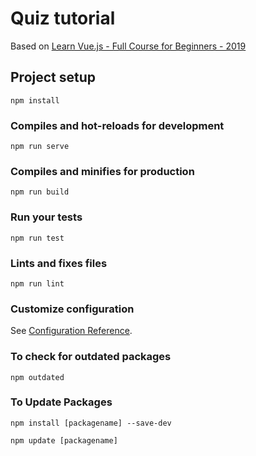 # Quiz tutorial

Based on [Learn Vue.js - Full Course for Beginners - 2019](https://www.youtube.com/watch?v=4deVCNJq3qc)

## Project setup
```
npm install
```

### Compiles and hot-reloads for development
```
npm run serve
```

### Compiles and minifies for production
```
npm run build
```

### Run your tests
```
npm run test
```

### Lints and fixes files
```
npm run lint
```

### Customize configuration
See [Configuration Reference](https://cli.vuejs.org/config/).

### To check for outdated packages

`npm outdated`

### To Update Packages

`npm install [packagename] --save-dev`

`npm update [packagename]`